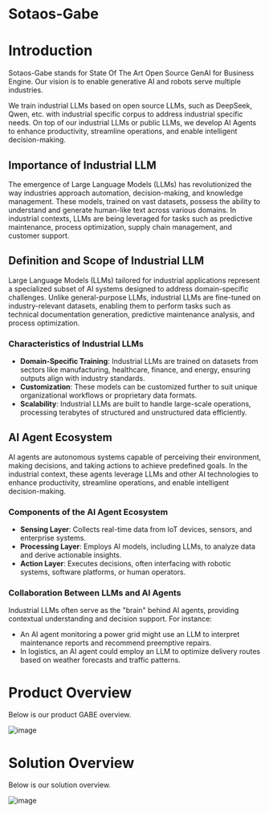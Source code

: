 # Sotaos-Gabe

# Introduction

Sotaos-Gabe stands for State Of The Art Open Source GenAI for Business Engine. Our vision is to enable generative AI and robots serve multiple industries.

We train industrial LLMs based on open source LLMs, such as DeepSeek, Qwen, etc. with industrial specific corpus to address industrial specific needs. On top of our industrial LLMs or public LLMs, we develop AI Agents to enhance productivity, streamline operations, and enable intelligent decision-making. 

## Importance of Industrial LLM

The emergence of Large Language Models (LLMs) has revolutionized the way industries approach automation, decision-making, and knowledge management. These models, trained on vast datasets, possess the ability to understand and generate human-like text across various domains. In industrial contexts, LLMs are being leveraged for tasks such as predictive maintenance, process optimization, supply chain management, and customer support.

## Definition and Scope of Industrial LLM

Large Language Models (LLMs) tailored for industrial applications represent a specialized subset of AI systems designed to address domain-specific challenges. Unlike general-purpose LLMs, industrial LLMs are fine-tuned on industry-relevant datasets, enabling them to perform tasks such as technical documentation generation, predictive maintenance analysis, and process optimization.

### Characteristics of Industrial LLMs

- **Domain-Specific Training**: Industrial LLMs are trained on datasets from sectors like manufacturing, healthcare, finance, and energy, ensuring outputs align with industry standards.
- **Customization**: These models can be customized further to suit unique organizational workflows or proprietary data formats.
- **Scalability**: Industrial LLMs are built to handle large-scale operations, processing terabytes of structured and unstructured data efficiently.

## AI Agent Ecosystem

AI agents are autonomous systems capable of perceiving their environment, making decisions, and taking actions to achieve predefined goals. In the industrial context, these agents leverage LLMs and other AI technologies to enhance productivity, streamline operations, and enable intelligent decision-making.

### Components of the AI Agent Ecosystem

- **Sensing Layer**: Collects real-time data from IoT devices, sensors, and enterprise systems.
- **Processing Layer**: Employs AI models, including LLMs, to analyze data and derive actionable insights.
- **Action Layer**: Executes decisions, often interfacing with robotic systems, software platforms, or human operators.

### Collaboration Between LLMs and AI Agents

Industrial LLMs often serve as the "brain" behind AI agents, providing contextual understanding and decision support. For instance:

- An AI agent monitoring a power grid might use an LLM to interpret maintenance reports and recommend preemptive repairs.
- In logistics, an AI agent could employ an LLM to optimize delivery routes based on weather forecasts and traffic patterns.

# Product Overview

Below is our product GABE overview.

![image](https://github.com/user-attachments/assets/32d05407-a2fa-4828-b73b-5e240814af21)

# Solution Overview

Below is our solution overview.

![image](https://github.com/user-attachments/assets/b911184d-64ee-474f-af98-1883396935f1)





